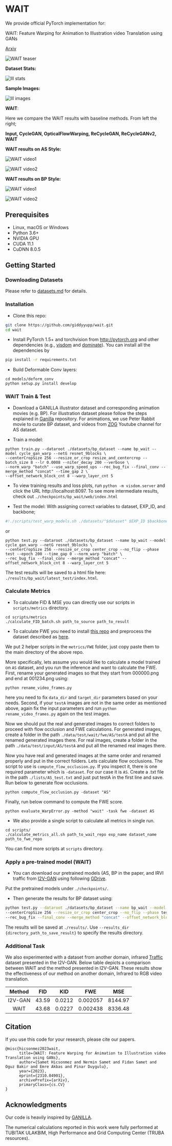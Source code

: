 # WAIT

We provide official PyTorch implementation for: 

WAIT: Feature Warping for Animation to Illustration video Translation using GANs

[Arxiv](https://arxiv.org/abs/2310.04901)


![WAIT teaser](docs/figs/BP_seq2_teaser.gif)

**Dataset Stats:**

![Ill stats](docs/figs/dataset_stats.png)

**Sample Images:**

![Ill images](docs/figs/ill_animation_dataset.png)


**WAIT**:

Here we compare the WAIT results with baseline methods.
From left the right; 

**Input, CycleGAN, OpticalFlowWarping, ReCycleGAN, ReCycleGANv2, WAIT** 

**WAIT results on AS Style:**

![WAIT video1](docs/figs/AS_seq1.gif)

![WAIT video2](docs/figs/AS_seq2.gif)

**WAIT results on BP Style:**

![WAIT video1](docs/figs/BP_seq1.gif)

![WAIT video2](docs/figs/BP_seq2.gif)


## Prerequisites
- Linux, macOS or Windows
- Python 3.6+
- NVIDIA GPU
- CUDA 11.1
- CuDNN 8.0.5

## Getting Started

### Downloading Datasets
Please refer to [datasets.md](docs/datasets.md) for details.

### Installation

- Clone this repo:
```bash
git clone https://github.com/giddyyupp/wait.git
cd wait
```

- Install PyTorch 1.5+ and torchvision from http://pytorch.org and other dependencies (e.g., [visdom](https://github.com/facebookresearch/visdom) and [dominate](https://github.com/Knio/dominate)). You can install all the dependencies by
```bash
pip install -r requirements.txt
```

- Build Deformable Conv layers:
```
cd models/deform_conv
python setup.py install develop
```
### WAIT Train & Test

- Download a GANILLA illustrator dataset and corresponding animation movies (e.g. BP). For illustration dataset please follow the steps explained in [Ganilla](https://github.com/giddyyupp/ganilla) repository. For animations, we use Peter Rabbit movie to curate BP dataset, and videos from [ZOG](https://www.youtube.com/@ZogOfficial) Youtube channel for AS dataset.  


- Train a model:
```
python train.py --dataroot ./datasets/bp_dataset --name bp_wait --model cycle_gan_warp --netG resnet_9blocks \ 
--centerCropSize 256 --resize_or_crop resize_and_centercrop --batch_size 8 --lr 0.0008 --niter_decay 200 --verbose \ 
--norm_warp "batch" --use_warp_speed_ups --rec_bug_fix --final_conv --merge_method "concat" --time_gap 2 \ 
--offset_network_block_cnt 8 --warp_layer_cnt 5
```
- To view training results and loss plots, run `python -m visdom.server` and click the URL http://localhost:8097. 
To see more intermediate results, check out `./checkpoints/bp_wait/web/index.html`

- Test the model:
With assigning correct variables to dataset, EXP_ID, and backbone;
```bash
#!./scripts/test_warp_models.sh ./datasets/"$dataset" $EXP_ID $backbone $dataset --norm_warp "batch" --rec_bug_fix --use_warp_speed_ups --final_conv --merge_method "concat"
```
or 
```
python test.py --dataroot ./datasets/bp_dataset --name bp_wait --model cycle_gan_warp --netG resnet_9blocks \ 
--centerCropSize 256 --resize_or_crop center_crop --no_flip --phase test --epoch 200 --time_gap 0 --norm_warp "batch" \
--rec_bug_fix --final_conv --merge_method "concat" --offset_network_block_cnt 8 --warp_layer_cnt 5
```

The test results will be saved to a html file here: `./results/bp_wait/latest_test/index.html`.


### Calculate Metrics

- To calculate FID & MSE you can directly use our scripts in `scripts/metrics` directory.
```
cd scripts/metrics
./calculate_FID_batch.sh path_to_source path_to_result
```

- To calculate FWE you need to install [this repo](https://github.com/phoenix104104/fast_blind_video_consistency) and 
preprocess the dataset described as [here](https://github.com/phoenix104104/fast_blind_video_consistency#evaluation).

We put 2 helper scripts in the `metrics/FWE` folder, just copy paste them to the main directory of the above repo.

More specifically, lets assume you would like to calculate a model trained on `AS` dataset, and you run the inference and want to calculate the FWE. 
First, rename your generated images so that they start from 000000.png and end at 001234.png using:
```
python rename_video_frames.py
```
here you need to fix `data_dir` and `target_dir` parameters based on your needs. 
Second, if your `testA` images are not in the same order as mentioned above, again fix the input parameters and run `python rename_video_frames.py` again on the test images.

Now we should put the real and generated images to correct folders to proceed with flow occlusion and FWE calculations.
For generated images, create a folder in the path `./data/test/wait/fwe/AS/testA` and put all the renamed generated images there.
For real images, create a folder in the path `./data/test/input/AS/testA` and put all the renamed real images there.

Now you have real and generated images at the same order and renamed properly and put in the correct folders. Lets calculate flow occlusions. The script to use is `compute_flow_occlusion.py`.
If you inspect it, there is one required parameter which is `-dataset`. For our case it is `AS`. Create a .txt file in the path `./lists/AS_test.txt` and just put testA in the first line and save. Run below to generate flow occlusions.
```
python compute_flow_occlusion.py -dataset "AS" 
```

Finally, run below command to compute the FWE score.

```
python evaluate_WarpError.py -method "wait" -task fwe -dataset AS
```

- We also provide a single script to calculate all metrics in single run.

```
cd scripts/
./calculate_metrics_all.sh path_to_wait_repo exp_name dataset_name path_to_fwe_repo
```

You can find more scripts at `scripts` directory.

### Apply a pre-trained model (WAIT)
- You can download our pretrained models (AS, BP in the paper, and IRVI traffic from [I2V-GAN](https://github.com/BIT-DA/I2V-GAN) using following [GDrive](https://drive.google.com/drive/folders/1-SxVeN_MUUeRy6M6cg1XcMOoJGkGujls?usp=sharing).

Put the pretrained models under `./checkpoints/`.

- Then generate the results for BP dataset using:

```bash
python test.py --dataroot ./datasets/bp_dataset --name bp_wait --model cycle_gan_warp --netG resnet_9blocks \ 
--centerCropSize 256 --resize_or_crop center_crop --no_flip --phase test --epoch 200 --time_gap 0 --norm_warp "batch" \
--rec_bug_fix --final_conv --merge_method "concat" --offset_network_block_cnt 8 --warp_layer_cnt 5
```

The results will be saved at `./results/`. Use `--results_dir {directory_path_to_save_result}` to specify the results directory.

### Additional Task

We also experimented with a dataset from another domain, infrared [Traffic](https://github.com/BIT-DA/I2V-GAN) dataset presented in the I2V-GAN. Below table depicts a comparison between WAIT and the method presented in I2V-GAN. 
These results show the effectiveness of our method on another domain, Infrared to RGB video translation.

| Method  | FID   | KID    |  FWE      |  MSE     |
| :---:   | :---: | :---:  |  :---:    | :---:    |
| I2V-GAN | 43.59 | 0.0212 |  0.002057 |  8144.97 |
| WAIT    | 43.68 | 0.0227 |  0.002438 |  8336.48 |


## Citation
If you use this code for your research, please cite our papers.
```
@misc{hicsonmez2023wait,
      title={WAIT: Feature Warping for Animation to Illustration video Translation using GANs}, 
      author={Samet Hicsonmez and Nermin Samet and Fidan Samet and Oguz Bakir and Emre Akbas and Pinar Duygulu},
      year={2023},
      eprint={2310.04901},
      archivePrefix={arXiv},
      primaryClass={cs.CV}
}

```
## Acknowledgments
Our code is heavily inspired by [GANILLA](https://github.com/giddyyupp/ganilla).

The numerical calculations reported in this work were fully performed at TUBITAK ULAKBIM, High Performance and Grid Computing Center (TRUBA resources).

